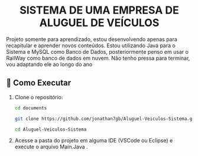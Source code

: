 <h1 align=center>SISTEMA DE UMA EMPRESA DE ALUGUEL DE VEÍCULOS</h1>

<p>Projeto somente para aprendizado, estou desenvolvendo apenas para recapitular e aprender novos conteúdos. Estou utilizando Java para o Sistema e MySQL como Banco de Dados, posteriormente penso em usar o RailWay como banco de dados em nuvem. Não tenho pressa para terminar, vou adaptando ele ao longo do ano</p>

## 📂 Como Executar

1. Clone o repositório:
    ```bash
   cd documents
   ```
    
   ```bash
   git clone https://github.com/jonathan7gb/Aluguel-Veiculos-Sistema.git
   ```
   
   ```bash
   cd Aluguel-Veiculos-Sistema
   ```
2. Acesse a pasta do projeto em alguma IDE (VSCode ou Eclipse) e execute o arquivo Main.Java .
